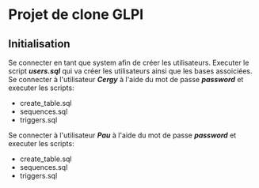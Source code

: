 # Projet de clone GLPI

## Initialisation

Se connecter en tant que system afin de créer les utilisateurs.
Executer le script ***users.sql*** qui va créer les utilisateurs ainsi que les bases assoiciées.
Se connecter à l'utilisateur ***Cergy*** à l'aide du mot de passe ***password*** et executer les scripts:
- create_table.sql
- sequences.sql
- triggers.sql

Se connecter à l'utilisateur ***Pau*** à l'aide du mot de passe ***password*** et executer les scripts:
- create_table.sql
- sequences.sql
- triggers.sql
